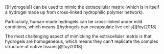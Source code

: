 [[Hydrogels]] can be used to mimic the extracellular matrix (which is in itself a hydrogel made up from cross-linked hydrophilic polymer network). 

Particularly, human-made hydrogels can be cross-linked under mild conditions, which means [[hydrogels can encapsulate live cells]][foyt2018]

The most challenging aspect of mimicking the extracellular matrix is that hydrogels are homogeneous, which means they can't replicate the complex structure of native tissues[@foyt2018]. 

